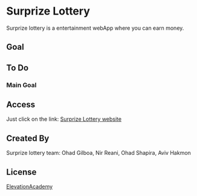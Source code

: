# Surprize Lottery

Surprize lottery is a entertainment webApp where you can earn money.

## Goal 

## To Do

### Main Goal

## Access

Just click on the link:
[Surprize Lottery website](https://surpize.herokuapp.com/)

## Created By 

Surprize lottery team:
Ohad Gilboa,
Nir Reani,
Ohad Shapira,
Aviv Hakmon

## License
[ElevationAcademy](https://elevation.ac/)

